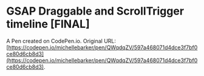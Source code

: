 # GSAP Draggable and ScrollTrigger timeline [FINAL]

A Pen created on CodePen.io. Original URL: [https://codepen.io/michellebarker/pen/QWqdqZV/597a468071d4dce3f7bf0ce80d6cb8d3](https://codepen.io/michellebarker/pen/QWqdqZV/597a468071d4dce3f7bf0ce80d6cb8d3).

